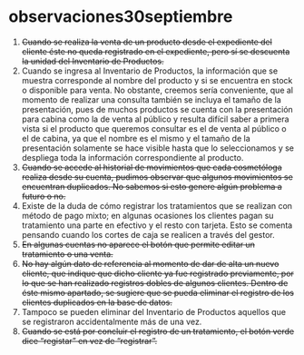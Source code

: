 # observaciones30septiembre

<ol>
  <li>
    <s>Cuando se realiza la venta de un producto desde el expediente del cliente éste no queda registrado en el expediente, pero sí se descuenta la unidad del Inventario de Productos.</s>
  </li>
  
  <li>
    Cuando se ingresa al Inventario de Productos, la información que se muestra corresponde al nombre del producto y si se encuentra en stock o disponible para venta. No obstante, creemos sería conveniente, que al momento de realizar una consulta también se incluya el tamaño de la presentación, pues de muchos productos se cuenta con la presentación para cabina como la de venta al público y resulta difícil saber a primera vista si el producto que queremos consultar es el de venta al público o el de cabina, ya que el nombre es el mismo y el tamaño de la presentación solamente se hace visible hasta que lo seleccionamos y se despliega toda la información correspondiente al producto.
  </li>
  
  <li>
    <s>Cuando se accede al historial de movimientos que cada cosmetóloga realiza desde su cuenta, pudimos observar que algunos movimientos se encuentran duplicados. No sabemos si esto genere algún problema a futuro o no.</s>
  </li>
  
  <li>
    Existe de la duda de cómo registrar los tratamientos que se realizan con método de pago mixto; en algunas ocasiones los clientes pagan su tratamiento una parte en efectivo y el resto con tarjeta. Esto se comenta pensando cuando los cortes de caja se realicen a través del gestor.
  </li>
  
  <li>
    <s>En algunas cuentas no aparece el botón que permite editar un tratamiento o una venta.</s>
  </li>
  
  <li>
    <s>No hay algún dato de referencia al momento de dar de alta un nuevo cliente, que indique que dicho cliente ya fue registrado previamente, por lo que se han realizado registros dobles de algunos clientes. Dentro de éste mismo apartado, se sugiere que se pueda eliminar el registro de los clientes duplicados en la base de datos.</s>
  </li>
  
  <li>
    Tampoco se pueden eliminar del Inventario de Productos aquellos que se registraron accidentalmente más de una vez.
  </li>
  
  <li>
    <s>Cuando se está por concluir el registro de un tratamiento, el botón verde dice “registar” en vez de “registrar”.</s>
  </li>
</ol>

